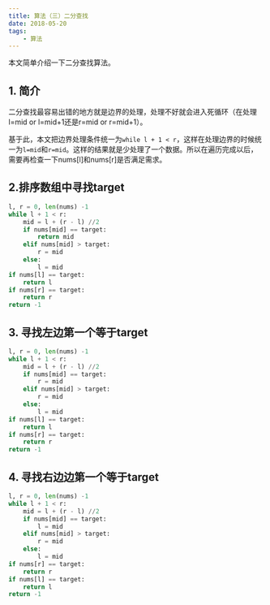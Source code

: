 ```yaml
---
title: 算法（三）二分查找
date: 2018-05-20
tags:
    - 算法
---
```


本文简单介绍一下二分查找算法。

<!-- more -->

## 1. 简介
二分查找最容易出错的地方就是边界的处理，处理不好就会进入死循环（在处理l=mid or l=mid+1还是r=mid or r=mid+1）。

基于此，本文把边界处理条件统一为`while l + 1 < r`，这样在处理边界的时候统一为`l=mid`和`r=mid`。这样的结果就是少处理了一个数据。所以在遍历完成以后，需要再检查一下nums[l]和nums[r]是否满足需求。

## 2.排序数组中寻找target

```python
l, r = 0, len(nums) -1
while l + 1 < r:
    mid = l + (r - l) //2
    if nums[mid] == target:
        return mid
    elif nums[mid] > target:
        r = mid
    else:
        l = mid
if nums[l] == target:
    return l
if nums[r] == target:
    return r
return -1
```

## 3. 寻找左边第一个等于target

```python
l, r = 0, len(nums) -1
while l + 1 < r:
    mid = l + (r - l) //2
    if nums[mid] == target:
        r = mid
    elif nums[mid] > target:
        r = mid
    else:
        l = mid
if nums[l] == target:
    return l
if nums[r] == target:
    return r
return -1
```

## 4. 寻找右边边第一个等于target

```python
l, r = 0, len(nums) -1
while l + 1 < r:
    mid = l + (r - l) //2
    if nums[mid] == target:
        l = mid
    elif nums[mid] > target:
        r = mid
    else:
        l = mid
if nums[r] == target:
    return r
if nums[l] == target:
    return l
return -1
```
